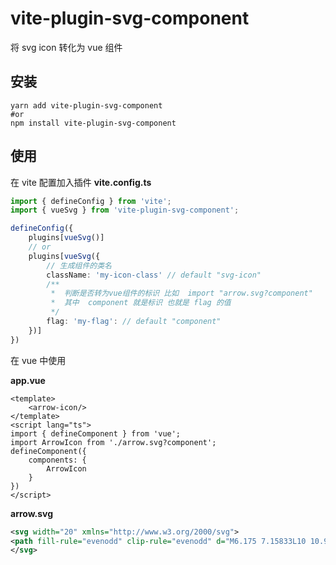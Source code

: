 # vite-plugin-svg-component
将 svg icon 转化为 vue 组件


## 安装

```shell
yarn add vite-plugin-svg-component
#or
npm install vite-plugin-svg-component

```

## 使用

在 vite 配置加入插件
**vite.config.ts**
```typescript
import { defineConfig } from 'vite';
import { vueSvg } from 'vite-plugin-svg-component';

defineConfig({
    plugins[vueSvg()]
    // or
    plugins[vueSvg({
        // 生成组件的类名
        className: 'my-icon-class' // default "svg-icon"
        /**
         *  判断是否转为vue组件的标识 比如  import "arrow.svg?component" 
         *  其中  component 就是标识 也就是 flag 的值
         */
        flag: 'my-flag': // default "component"
    })]
})
```

在 vue 中使用

**app.vue**
```vue
<template>
    <arrow-icon/>
</template>
<script lang="ts">
import { defineComponent } from 'vue';
import ArrowIcon from './arrow.svg?component';
defineComponent({
    components: {
        ArrowIcon
    }
})
</script>
```

**arrow.svg**
```svg
<svg width="20" xmlns="http://www.w3.org/2000/svg">
<path fill-rule="evenodd" clip-rule="evenodd" d="M6.175 7.15833L10 10.975L13.825 7.15833L15 8.33333L10 13.3333L5 8.33333L6.175 7.15833Z" fill="#33383E"/>
</svg>

```